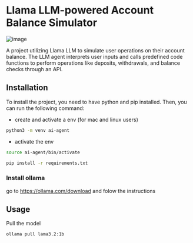 # Llama LLM-powered Account Balance Simulator



![image](https://github.com/user-attachments/assets/aa2195fd-1728-46ff-a77c-4936e34ead3d)

A project utilizing Llama LLM to simulate user operations on their account balance. The LLM agent interprets user inputs and calls predefined code functions to perform operations like deposits, withdrawals, and balance checks through an API.

## Installation

To install the project, you need to have python and pip installed. Then, you can run the following command:

- create and activate a env (for mac and linux users)

```bash
python3 -m venv ai-agent
```

- activate the env

```bash
source ai-agent/bin/activate
```

```bash
pip install -r requirements.txt
```

### Install ollama

go to https://ollama.com/download and folow the instructions

## Usage

Pull the model

```bash
ollama pull lama3.2:1b
```
